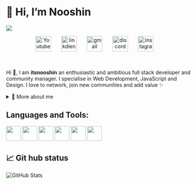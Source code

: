
<h1>👋 Hi, I’m Nooshin </h1> 

<img  src="https://i.postimg.cc/wMrM3CCR/Untitled-1594-400-px-1.png">

<p align="center">
  <a href="https://twitter.com/itsnooshindev"><img width="42px" alt="Youtube" title="Youtube" src="https://i.postimg.cc/dQCp2Njh/Style-Original-Circle-Shape-True.png"/></a>
  &#8287;&#8287;&#8287;&#8287;&#8287;
  <a href="https://www.linkedin.com/in/nooshin-bakhtiari-62378520b/"><img width="42px" alt="linkdien" title="Twitter" src="https://i.postimg.cc/zD9LMvhd/Style-Original-Circle-Sharrrrpe-True.png"/></a>
  &#8287;&#8287;&#8287;&#8287;&#8287;
  <a href="mailto:nooshindev@gmail.com"><img width="42px" alt="gmail" title="gmail" src="https://i.postimg.cc/mZMZPwcw/Style-Original-Circle-spng.png"/></a>
  &#8287;&#8287;&#8287;&#8287;&#8287;
 <a href="https://www.discordapp.com/users/Nooshin96#5773"><img width="42px" alt="discord" title="discord" src="https://i.postimg.cc/pr13Bm1d/ff.png"/></a>
  &#8287;&#8287;&#8287;&#8287;&#8287;
  <a href="https://www.instagram.com/nooshin.dev/"><img width="42px" alt="instagram" title="instagram" src="https://i.postimg.cc/rwLzGz6j/Style-Original-Circle-Shapedfs-True.png"/></a>
  &#8287;&#8287;&#8287;&#8287;&#8287;
 
</p>

<br/>






<p>
  
Hi 👋, I am **itsnooshin** an enthusiastic and ambitious full stack developer and community manager. I specialise in Web Development, JavaScript and Design. I love to network, join new communities and add value ✨

<div>
<details>
  <summary>🧑 More about me</summary>

- 🔭 I’m currently on a journey to build **great** things

- 🌱 I’m currently learning **everything** 🤓

- 🤝 I’m looking for help with **finding projects to contribute to!**


- 📫 Reach me out at **nooshindev@gmail.com**

</details>
  
</p>
	
	

  </p>




## Languages and Tools:
<a href="https://code.visualstudio.com/"> <img src="https://svgshare.com/i/gTp.svg" width="40px" ></a>
<a href="https://html.com/"> <img src="https://svgshare.com/i/gW4.svg" width="40px" ></a>
<a href="https://css-tricks.com/"> <img src="https://svgshare.com/i/gVd.svg" width="40px" ></a>
<a href="https://www.javascript.com/"> <img src="https://svgshare.com/i/gWF.svg" width="40px" ></a>
<a href="https://getbootstrap.com/"> <img src="https://svgshare.com/i/gVe.svg" width="40px" ></a>
<a href="https://github.com"> <img src="https://svgshare.com/i/gVT.svg" width="40px" ></a>



## 📈 Git hub status
![GitHub Stats](https://github-readme-stats.vercel.app/api?username=itsnooshin&theme=radical)






